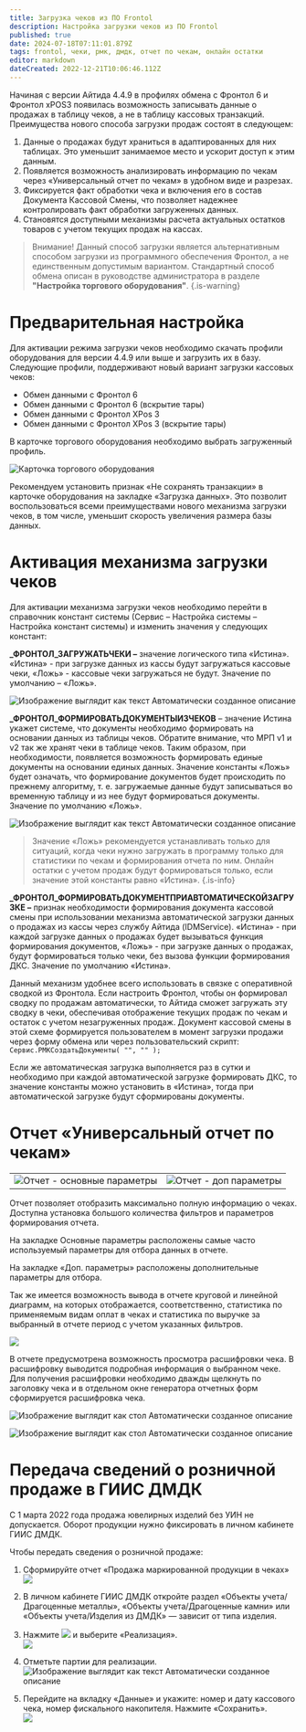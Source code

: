 ```yaml
---
title: Загрузка чеков из ПО Frontol
description: Настройка загрузки чеков из ПО Frontol
published: true
date: 2024-07-18T07:11:01.879Z
tags: frontol, чеки, рмк, дмдк, отчет по чекам, онлайн остатки
editor: markdown
dateCreated: 2022-12-21T10:06:46.112Z
---
```


Начиная с версии Айтида 4.4.9 в профилях обмена с Фронтол 6 и Фронтол xPOS3 появилась возможность записывать данные о продажах в таблицу чеков, а не в таблицу кассовых транзакций. Преимущества нового способа загрузки продаж состоят в следующем:

1.  Данные о продажах будут храниться в адаптированных для них таблицах. Это уменьшит занимаемое место и ускорит доступ к этим данным.
2.  Появляется возможность анализировать информацию по чекам через «Универсальный отчет по чекам» в удобном виде и разрезах.
3.  Фиксируется факт обработки чека и включения его в состав Документа Кассовой Смены, что позволяет надежнее контролировать факт обработки загруженных данных.
4.  Становятся доступными механизмы расчета актуальных остатков товаров с учетом текущих продаж на кассах.

> Внимание! Данный способ загрузки является альтернативным способом загрузки из программного обеспечения Фронтол, а не единственным допустимым вариантом. Стандартный способ обмена описан в руководстве администратора в разделе **"Настройка торгового оборудования"**.
{.is-warning}


# Предварительная настройка

Для активации режима загрузки чеков необходимо скачать профили оборудования для версии 4.4.9 или выше и загрузить их в базу. Следующие профили, поддерживают новый вариант загрузки кассовых чеков:

-   Обмен данными с Фронтол 6
-   Обмен данными с Фронтол 6 (вскрытие тары)
-   Обмен данными с Фронтол XPos 3
-   Обмен данными с Фронтол XPos 3 (вскрытие тары)

В карточке торгового оборудования необходимо выбрать загруженный профиль.

![Карточка торгового оборудования](/images/integrations/frontolcheque/db6f8e9abfa847a27898d869a3d0b9a5.png)

Рекомендуем установить признак «Не сохранять транзакции» в карточке оборудования на закладке «Загрузка данных». Это позволит воспользоваться всеми преимуществами нового механизма загрузки чеков, в том числе, уменьшит скорость увеличения размера базы данных.

# Активация механизма загрузки чеков

Для активации механизма загрузки чеков необходимо перейти в справочник констант системы (Сервис – Настройка системы – Настройка констант системы) и изменить значения у следующих констант:

**\_ФРОНТОЛ_ЗАГРУЖАТЬЧЕКИ –** значение логического типа «Истина». «Истина» - при загрузке данных из кассы будут загружаться кассовые чеки, «Ложь» - кассовые чеки загружаться не будут. Значение по умолчанию – «Ложь».

![Изображение выглядит как текст Автоматически созданное описание](/images/integrations/frontolcheque/13b03071d678083d1272872aded1673d.png)

**\_ФРОНТОЛ_ФОРМИРОВАТЬДОКУМЕНТЫИЗЧЕКОВ** – значение Истина укажет системе, что документы необходимо формировать на основании данных из таблицы чеков. Обратите внимание, что МРП v1 и v2 так же хранят чеки в таблице чеков. Таким образом, при необходимости, появляется возможность формировать единые документы на основании единых данных. Значение константы «Ложь» будет означать, что формирование документов будет происходить по прежнему алгоритму, т. е. загружаемые данные будут записываться во временную таблицу и из нее будут формироваться документы. Значение по умолчанию «Ложь».

![Изображение выглядит как текст Автоматически созданное описание](/images/integrations/frontolcheque/1f8ffee1bca618b16bee229b6f00b246.png)

>   Значение «Ложь» рекомендуется устанавливать только для ситуаций, когда чеки нужно загружать в программу только для статистики по чекам и формирования отчета по ним. Онлайн остатки с учетом продаж будут формироваться только, если значение этой константы равно «Истина».
{.is-info}


**\_ФРОНТОЛ_ФОРМИРОВАТЬДОКУМЕНТПРИАВТОМАТИЧЕСКОЙЗАГРУЗКЕ –** признак необходимости формирования документа кассовой смены при использовании механизма автоматической загрузки данных о продажах из кассы через службу Айтида (IDMService). «Истина» - при каждой загрузке данных о продажах будет вызываться функция формирования документов, «Ложь» - при загрузке данных о продажах, будут формироваться только чеки, без вызова функции формирования ДКС. Значение по умолчанию «Истина».

Данный механизм удобнее всего использовать в связке с оперативной сводкой из Фронтола. Если настроить Фронтол, чтобы он формировал сводку по продажам автоматически, то Айтида сможет загружать эту сводку в чеки, обеспечивая отображение текущих продаж по чекам и остаток с учетом незагруженных продаж. Документ кассовой смены в этой схеме формируется пользователем в момент загрузки продажи через форму обмена или через пользовательский скрипт: `Сервис.РМКСоздатьДокументы( "", "" );`

Если же автоматическая загрузка выполняется раз в сутки и необходимо при каждой автоматической загрузке формировать ДКС, то значение константы можно установить в «Истина», тогда при автоматической загрузке будут сформированы документы.

# Отчет «Универсальный отчет по чекам»
| | |
| - | - |
| ![Отчет - основные параметры](/images/integrations/frontolcheque/eb1aea75b920b997968d707cddcdded2.png) | ![Отчет - доп параметры](/images/integrations/frontolcheque/181123f14db5070c77493750812eb752.png) |

Отчет позволяет отобразить максимально полную информацию о чеках. Доступна установка большого количества фильтров и параметров формирования отчета.

На закладке Основные параметры расположены самые часто используемый параметры для отбора данных в отчете.

На закладке «Доп. параметры» расположены дополнительные параметры для отбора.

Так же имеется возможность вывода в отчете круговой и линейной диаграмм, на которых отображается, соответственно, статистика по применяемым видам оплат в чеках и статистика по выручке за выбранный в отчете период с учетом указанных фильтров.

![](/images/integrations/frontolcheque/931f91baa1878a2a3bd3a7f45d7dfa27.png)

В отчете предусмотрена возможность просмотра расшифровки чека. В расшифровку выводится подробная информация о выбранном чеке. Для получения расшифровки необходимо дважды щелкнуть по заголовку чека и в отдельном окне генератора отчетных форм сформируется расшифровка чека.

![Изображение выглядит как стол Автоматически созданное описание](/images/integrations/frontolcheque/68adaae7e22eba0714c2446e42c677ab.png)

![Изображение выглядит как стол Автоматически созданное описание](/images/integrations/frontolcheque/b2d1046980786d3e7a995cb9b801b248.png)

# Передача сведений о розничной продаже в ГИИС ДМДК

С 1 марта 2022 года продажа ювелирных изделий без УИН не допускается. Оборот продукции нужно фиксировать в личном кабинете ГИИС ДМДК.

Чтобы передать сведения о розничной продаже:

1. Сформируйте отчет «Продажа маркированной продукции в чеках» <br/>
![](/images/integrations/frontolcheque/853dc0c0e52f8e9a6893a21c3ec4a6d5.png)

2. В личном кабинете ГИИС ДМДК откройте раздел «Объекты учета/Драгоценные металлы», «Объекты учета/Драгоценные камни» или «Объекты учета/Изделия из ДМДК» — зависит от типа изделия. <br/>
3. Нажмите ![](/images/integrations/frontolcheque/56a9b6b5fd7c459a84fd8a140e01a384.png) и выберите «Реализация». <br/>
![](/images/integrations/frontolcheque/231bd1cc650da25011ad7c8486cfab60.png)

4. Отметьте партии для реализации. <br/>
![Изображение выглядит как текст Автоматически созданное описание](/images/integrations/frontolcheque/1d7af1bd6930bc7ed69bcdb23842051d.png)

5. Перейдите на вкладку «Данные» и укажите: номер и дату кассового чека, номер фискального накопителя. Нажмите «Сохранить». <br/>
![](/images/integrations/frontolcheque/b81f5f864c68ecef4bcc99796d1c476f.png)
